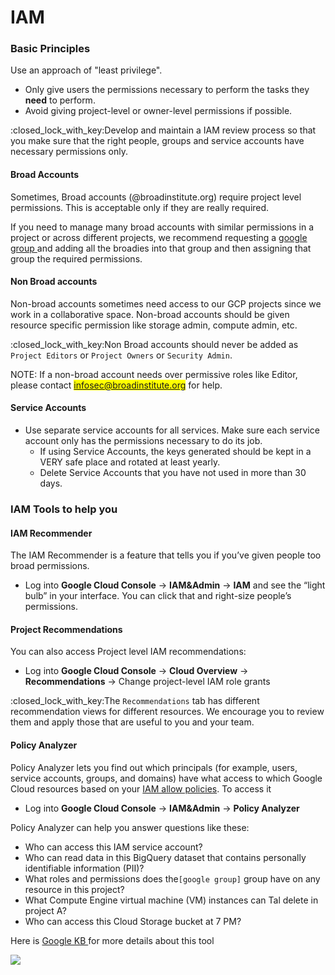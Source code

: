 # IAM

### Basic Principles

Use an approach of "least privilege".

* Only give users the permissions necessary to perform the tasks they **need** to perform.
* Avoid giving project-level or owner-level permissions if possible.

:closed\_lock\_with\_key:Develop and maintain a IAM review process so that you make sure that the right people, groups and service accounts have necessary permissions only.

#### Broad Accounts

Sometimes, Broad accounts (@broadinstitute.org) require project level permissions. This is acceptable only if they are really required.&#x20;

If you need to manage many broad accounts with similar permissions in a project or across different projects, we recommend requesting a [google group ](https://broad.service-now.com/now/nav/ui/classic/params/target/kb\_view.do%3Fsys\_kb\_id%3D1204fdc847d2e9d011484438946d4379)and adding all the broadies into that group and then assigning that group the required permissions.&#x20;

#### Non Broad accounts

Non-broad accounts sometimes need access to our GCP projects since we work in a collaborative space. Non-broad accounts should be given resource specific permission like storage admin, compute admin, etc.&#x20;

:closed\_lock\_with\_key:Non Broad accounts should never be added as `Project Editors` or `Project Owners` or `Security Admin`.&#x20;

NOTE: If a non-broad account needs over permissive roles like Editor, please contact <mark style="color:blue;">infosec@broadinstitute.org</mark> for help.

#### Service Accounts

* Use separate service accounts for all services. Make sure each service account only has the permissions necessary to do its job.
  * If using Service Accounts, the keys generated should be kept in a VERY safe place and rotated at least yearly.
  * Delete Service Accounts that you have not used in more than 30 days.

### IAM Tools to help you

#### IAM Recommender

The IAM Recommender is a feature that tells you if you’ve given people too broad permissions.&#x20;

* Log into **Google Cloud Console** -> **IAM\&Admin** -> **IAM** and see the “light bulb” in your interface. You can click that and right-size people’s permissions.

#### Project Recommendations

You can also access Project level IAM recommendations:

* &#x20;Log into **Google Cloud Console** -> **Cloud Overview** -> **Recommendations** -> Change project-level IAM role grants

:closed\_lock\_with\_key:The `Recommendations` tab has different recommendation views for different resources. We encourage you to review them and apply those that are useful to you and your team.&#x20;

#### Policy Analyzer

Policy Analyzer lets you find out which principals (for example, users, service accounts, groups, and domains) have what access to which Google Cloud resources based on your [IAM allow policies](https://cloud.google.com/iam/docs/policies). To access it

* Log into **Google Cloud Console** -> **IAM\&Admin** -> **Policy Analyzer**

Policy Analyzer can help you answer questions like these:

* Who can access this IAM service account?
* Who can read data in this BigQuery dataset that contains personally identifiable information (PII)?
* What roles and permissions does the`[google group]` group have on any resource in this project?
* What Compute Engine virtual machine (VM) instances can Tal delete in project A?
* Who can access this Cloud Storage bucket at 7 PM?

Here is [Google KB ](https://cloud.google.com/policy-intelligence/docs/policy-analyzer-overview)for more details about this tool

![](https://lh4.googleusercontent.com/jHdPCTzEcLCL8hGNOcDty6LXjJVyekF1FV-UlH4vG8AprmUkb7JMXFErdNmYVozD8Nkltx8j7BfrBf65bgH3tytA15jyTS14HQv5aqGrkwumHzwWfcgXPritJBexWEElefwOmw7Z)

###
